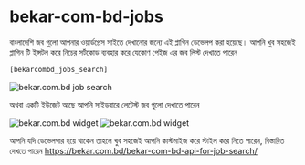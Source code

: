 # bekar-com-bd-jobs

বাংলাদেশি জব গুলো আপনার ওয়ার্ডপ্রেস সাইতে দেখানোর জন্যে এই প্লাগিন ডেভেলপ করা হয়েছে। আপনি খুব সহজেই প্লাগিন টি ইন্সটল করে নিচের সর্টকোড ব্যবহার করে যেকোণ পেইজ এর জব লিস্ট দেখাতে পারেন 

```php
[bekarcombd_jobs_search]
```

![bekar.com.bd job search](https://i.imgur.com/2JIco4Z.png)

অথবা একটি ইউজেট আছে আপনি সাইডবারে লেটেস্ট জব গুলো দেখাতে পারেন

![bekar.com.bd widget](https://i.imgur.com/Nwmea1m.png)
![bekar.com.bd widget](https://i.imgur.com/NiyJbfQ.png)

আপনি যদি ডেভেলপার হয়ে থাকেন তাহলে খুব সহজেই আপনি কাস্টমাইজ করে স্টাইল করে নিতে পারেন, বিস্তারিত দেখতে পারেন
https://bekar.com.bd/bekar-com-bd-api-for-job-search/